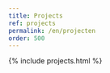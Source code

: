 ```yaml
---
title: Projects
ref: projects
permalink: /en/projecten
order: 500
---
```

{% include projects.html %}